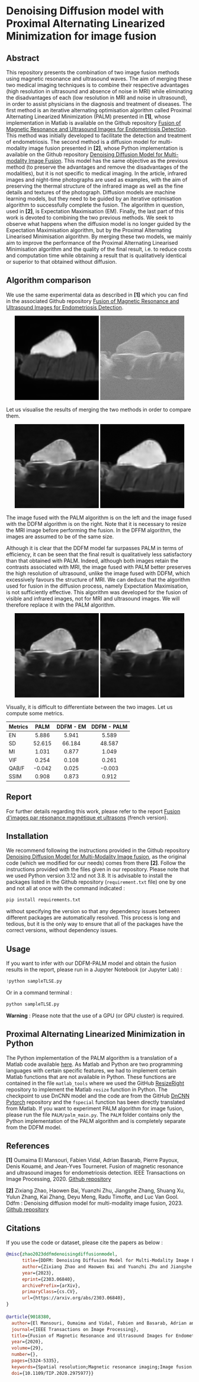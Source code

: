 # Denoising Diffusion model with Proximal Alternating Linearized Minimization for image fusion

## Abstract
This repository presents the combination of two image fusion methods using magnetic resonance and ultrasound waves. The aim of merging these two medical imaging techniques is to combine their respective advantages (high resolution in ultrasound and absence of noise in MRI) while eliminating the disadvantages of each (low resolution in MRI and noise in ultrasound), in order to assist physicians in the diagnosis and treatment of diseases. The first method is an iterative alternating optimisation algorithm called Proximal Alternating Linearized Minimization (PALM) presented in **[1]**, whose implementation in Matlab is available on the Github repository [Fusion of Magnetic Resonance and Ultrasound Images for Endometriosis Detection](https://github.com/TLongin/Fusion-of-Magnetic-Resonance-and-Ultrasound-Images-for-Endometriosis-Detection). This method was initially developed to facilitate the detection and treatment of endometriosis. The second method is a diffusion model for multi-modality image fusion presented in **[2]**, whose Python implementation is available on the Github repository [Denoising Diffusion Model for Multi-modality Image Fusion](https://github.com/Zhaozixiang1228/MMIF-DDFM). This model has the same objective as the previous method (to preserve the advantages and remove the disadvantages of the modalities), but it is not specific to medical imaging. In the article, infrared images and night-time photographs are used as examples, with the aim of preserving the thermal structure of the infrared image as well as the fine details and textures of the photograph. Diffusion models are machine learning models, but they need to be guided by an iterative optimisation algorithm to successfully complete the fusion. The algorithm in question, used in **[2]**, is Expectation Maximisation (EM). Finally, the last part of this work is devoted to combining the two previous methods. We seek to observe what happens when the diffusion model is no longer guided by the Expectation Maximisation algorithm, but by the Proximal Alternating Linearised Minimisation algorithm. By merging these two models, we mainly aim to improve the performance of the Proximal Alternating Linearised Minimisation algorithm and the quality of the final result, i.e. to reduce costs and computation time while obtaining a result that is qualitatively identical or superior to that obtained without diffusion.

## Algorithm comparison

We use the same experimental data as described in **[1]** which you can find in the associated Github repository [Fusion of Magnetic Resonance and Ultrasound Images for Endometriosis Detection](https://github.com/TLongin/Fusion-of-Magnetic-Resonance-and-Ultrasound-Images-for-Endometriosis-Detection).

<p align="center">
  <img src="input-TLSE/Data1/irm.png" alt="Magnetic Resonance Imaging" width="45%">
  <img src="input-TLSE/Data1/us.png" alt="Ultrasound imaging" width="45%">
</p>

Let us visualise the results of merging the two methods in order to compare them.

<p align="center">
  <img src="Results/PALM/20_palm_denoising.png" alt="Fused image (PALM)" width="45%">
  <img src="Results/Data1_fused_EM.png" alt="Fused image (DDFM)" width="45%">
</p>

The image fused with the PALM algorithm is on the left and the image fused with the DDFM algorithm is on the right. Note that it is necessary to resize the MRI image before performing the fusion. In the DFFM algorithm, the images are assumed to be of the same size.

Although it is clear that the DDFM model far surpasses PALM in terms of efficiency, it can be seen that the final result is qualitatively less satisfactory than that obtained with PALM. Indeed, although both images retain the contrasts associated with MRI, the image fused with PALM better preserves the high resolution of ultrasound, unlike the image fused with DDFM, which excessively favours the structure of MRI. We can deduce that the algorithm used for fusion in the diffusion process, namely Expectation Maximisation, is not sufficiently effective.  This algorithm was developed for the fusion of visible and infrared images, not for MRI and ultrasound images. We will therefore replace it with the PALM algorithm.

<p align="center">
  <img src="Results/PALM/20_palm_denoising.png" alt="Fused image (PALM)" width="45%">
  <img src="Results/DDFM_PALM/20_palm_100_ddfm_denoising.png" alt="Fused image (DDFM)" width="45%">
</p>

Visually, it is difficult to differentiate between the two images. Let us compute some metrics.

| Metrics | PALM | DDFM - EM | DDFM - PALM |
|:---------------|:--------------:|:---------------:|:---------------:|
| EN         | 5.886         | 5.941         | 5.589 |
| SD       | 52.615       | 66.184       | 48.587 |
| MI       | 1.031       | 0.877       | 1.049|
| VIF      | 0.254       | 0.108       |0.261 |
| QAB/F      | -0.042       | 0.025       | -0.003|
| SSIM       | 0.908      | 0.873       | 0.912|


## Report
For further details regarding this work, please refer to the report [Fusion d'images par résonance magnétique et ultrasons](https://drive.google.com/drive/folders/1UrtJQBUryPRRbwraQZZrJzhzsJQ9_6RB?usp=sharing) (french version).

## Installation
We recommend following the instructions provided in the Github repository [Denoising Diffusion Model for Multi-Modality Image fusion](https://github.com/Zhaozixiang1228/MMIF-DDFM), as the original code (which we modified for our needs) comes from there **[2]**. Follow the instructions provided with the files given in our repository. Please note that we used Python version 3.12 and not 3.8. It is advisable to install the packages listed in the Github repository (`requirement.txt` file) one by one and not all at once with the command indicated :
```bash
pip install requirements.txt
```
without specifying the version so that any dependency issues between different packages are automatically resolved. This process is long and tedious, but it is the only way to ensure that all of the packages have the correct versions, without dependency issues.

## Usage
If you want to infer with our DDFM-PALM model and obtain the fusion results in the report, please run in a Jupyter Notebook (or Jupyter Lab) :
```python
!python sampleTLSE.py
```
Or in a command terminal :
```bash
python sampleTLSE.py
```
**Warning** : Please note that the use of a GPU (or GPU cluster) is required.

## Proximal Alternating Linearized Minimization in Python
The Python implementation of the PALM algorithm is a translation of a Matlab code available [here](https://github.com/TLongin/Fusion-of-Magnetic-Resonance-and-Ultrasound-Images-for-Endometriosis-Detection). As Matlab and Python are two programming languages with certain specific features, we had to implement certain Matlab functions that are not available in Python. These functions are contained in the file `matlab_tools` where we used the GitHub [ResizeRight](https://github.com/assafshocher/ResizeRight) repository to implement the Matlab `resize` function in Python. The checkpoint to use DnCNN model and the code are from the GitHub [DnCNN Pytorch](https://github.com/SaoYan/DnCNN-PyTorch) repository and the `fspecial` function has been directly translated from Matlab. If you want to experiment PALM algorithm for image fusion, please run the file `PALM/palm_main.py`. The `PALM` folder contains only the Python implementation of the PALM algorithm and is completely separate from the DDFM model.

## References
**[1]**  Oumaima El Mansouri, Fabien Vidal, Adrian Basarab, Pierre Payoux, Denis Kouamé, and Jean-Yves Tourneret. Fusion of magnetic resonance and ultrasound images for endometriosis detection. IEEE Transactions on Image Processing, 2020.  [Github repository](https://github.com/TLongin/Fusion-of-Magnetic-Resonance-and-Ultrasound-Images-for-Endometriosis-Detection)

**[2]** Zixiang Zhao, Haowen Bai, Yuanzhi Zhu, Jiangshe Zhang, Shuang Xu, Yulun Zhang, Kai Zhang, Deyu Meng, Radu Timofte, and Luc Van Gool. Ddfm : Denoising diffusion model for multi-modality image fusion, 2023. [Github repository](https://github.com/Zhaozixiang1228/MMIF-DDFM)

## Citations
If you use the code or dataset, please cite the papers as below :
```bibtex
@misc{zhao2023ddfmdenoisingdiffusionmodel,
      title={DDFM: Denoising Diffusion Model for Multi-Modality Image Fusion}, 
      author={Zixiang Zhao and Haowen Bai and Yuanzhi Zhu and Jiangshe Zhang and Shuang Xu and Yulun Zhang and Kai Zhang and Deyu Meng and Radu Timofte and Luc Van Gool},
      year={2023},
      eprint={2303.06840},
      archivePrefix={arXiv},
      primaryClass={cs.CV},
      url={https://arxiv.org/abs/2303.06840}, 
}

@article{9018380,
  author={El Mansouri, Oumaima and Vidal, Fabien and Basarab, Adrian and Payoux, Pierre and Kouamé, Denis and Tourneret, Jean-Yves},
  journal={IEEE Transactions on Image Processing}, 
  title={Fusion of Magnetic Resonance and Ultrasound Images for Endometriosis Detection}, 
  year={2020},
  volume={29},
  number={},
  pages={5324-5335},
  keywords={Spatial resolution;Magnetic resonance imaging;Image fusion;Diseases;Magnetic resonance;Image fusion;magnetic resonance imaging;ultrasound imaging;super-resolution;despeckling;proximal alternating linearized minimization},
  doi={10.1109/TIP.2020.2975977}}
```
